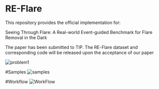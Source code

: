 # RE-Flare

This repository provides the official implementation for: 

Seeing Through Flare: A Real-world Event-guided Benchmark for Flare Removal in the Dark

The paper has been submitted to TIP.
The RE-Flare dataset and corresponding code will be released upon the acceptance of our paper

![problem1](https://github.com/user-attachments/assets/4fe6bdd7-771b-4155-9274-0a2892a138bc)

#Samples
![samples](https://github.com/user-attachments/assets/61d0ff81-d52a-45c0-8beb-240de7c8466e)


#Workflow
![WorkFlow](https://github.com/user-attachments/assets/6832862b-8501-4f13-ad40-7753f03d1e2b)
